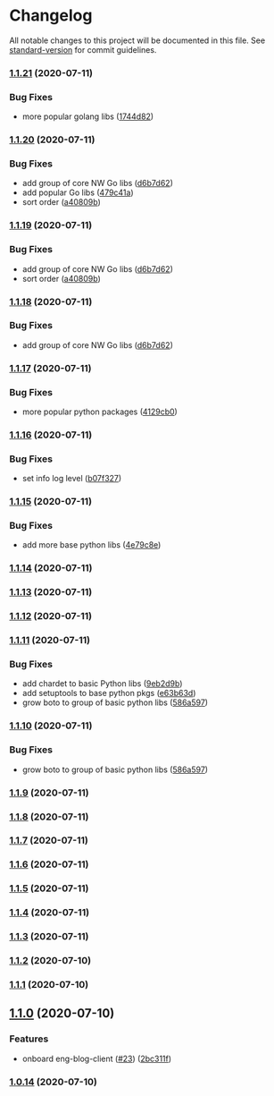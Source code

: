 # Changelog

All notable changes to this project will be documented in this file. See [standard-version](https://github.com/conventional-changelog/standard-version) for commit guidelines.

### [1.1.21](https://github.com/NerdWallet/renovate-integrations/compare/v1.1.20...v1.1.21) (2020-07-11)


### Bug Fixes

* more popular golang libs ([1744d82](https://github.com/NerdWallet/renovate-integrations/commit/1744d823e83c803e6cad1b6d8140b310cae61efd))

### [1.1.20](https://github.com/NerdWallet/renovate-integrations/compare/v1.1.17...v1.1.20) (2020-07-11)


### Bug Fixes

* add group of core NW Go libs ([d6b7d62](https://github.com/NerdWallet/renovate-integrations/commit/d6b7d620df5053a4325f5fe5b505fb5fceebded6))
* add popular Go libs ([479c41a](https://github.com/NerdWallet/renovate-integrations/commit/479c41a8bc6de1bcf85ef416c74918e7ade54a93))
* sort order ([a40809b](https://github.com/NerdWallet/renovate-integrations/commit/a40809bb0368992716b5b5cdec5609fc08bbc0fa))

### [1.1.19](https://github.com/NerdWallet/renovate-integrations/compare/v1.1.17...v1.1.19) (2020-07-11)


### Bug Fixes

* add group of core NW Go libs ([d6b7d62](https://github.com/NerdWallet/renovate-integrations/commit/d6b7d620df5053a4325f5fe5b505fb5fceebded6))
* sort order ([a40809b](https://github.com/NerdWallet/renovate-integrations/commit/a40809bb0368992716b5b5cdec5609fc08bbc0fa))

### [1.1.18](https://github.com/NerdWallet/renovate-integrations/compare/v1.1.17...v1.1.18) (2020-07-11)


### Bug Fixes

* add group of core NW Go libs ([d6b7d62](https://github.com/NerdWallet/renovate-integrations/commit/d6b7d620df5053a4325f5fe5b505fb5fceebded6))

### [1.1.17](https://github.com/NerdWallet/renovate-integrations/compare/v1.1.16...v1.1.17) (2020-07-11)


### Bug Fixes

* more popular python packages ([4129cb0](https://github.com/NerdWallet/renovate-integrations/commit/4129cb01250136f25c01fb88af82393d6cf86c53))

### [1.1.16](https://github.com/NerdWallet/renovate-integrations/compare/v1.1.15...v1.1.16) (2020-07-11)


### Bug Fixes

* set info log level ([b07f327](https://github.com/NerdWallet/renovate-integrations/commit/b07f3271f20307781f614ea152c41742a52bbb29))

### [1.1.15](https://github.com/NerdWallet/renovate-integrations/compare/v1.1.13...v1.1.15) (2020-07-11)


### Bug Fixes

* add more base python libs ([4e79c8e](https://github.com/NerdWallet/renovate-integrations/commit/4e79c8ef3e2735ff0fe94aa58837382fa84c5001))

### [1.1.14](https://github.com/NerdWallet/renovate-integrations/compare/v1.1.13...v1.1.14) (2020-07-11)

### [1.1.13](https://github.com/NerdWallet/renovate-integrations/compare/v1.1.12...v1.1.13) (2020-07-11)

### [1.1.12](https://github.com/NerdWallet/renovate-integrations/compare/v1.1.11...v1.1.12) (2020-07-11)

### [1.1.11](https://github.com/NerdWallet/renovate-integrations/compare/v1.1.9...v1.1.11) (2020-07-11)


### Bug Fixes

* add chardet to basic Python libs ([9eb2d9b](https://github.com/NerdWallet/renovate-integrations/commit/9eb2d9b37f1a873290770227a4a91d039e426000))
* add setuptools to base python pkgs ([e63b63d](https://github.com/NerdWallet/renovate-integrations/commit/e63b63d39b9cc58be40fca3918c72f412dc6df6a))
* grow boto to group of basic python libs ([586a597](https://github.com/NerdWallet/renovate-integrations/commit/586a597ebdd24f772d90a2b5509ca556e891dfbf))

### [1.1.10](https://github.com/NerdWallet/renovate-integrations/compare/v1.1.9...v1.1.10) (2020-07-11)


### Bug Fixes

* grow boto to group of basic python libs ([586a597](https://github.com/NerdWallet/renovate-integrations/commit/586a597ebdd24f772d90a2b5509ca556e891dfbf))

### [1.1.9](https://github.com/NerdWallet/renovate-integrations/compare/v1.1.8...v1.1.9) (2020-07-11)

### [1.1.8](https://github.com/NerdWallet/renovate-integrations/compare/v1.1.7...v1.1.8) (2020-07-11)

### [1.1.7](https://github.com/NerdWallet/renovate-integrations/compare/v1.1.6...v1.1.7) (2020-07-11)

### [1.1.6](https://github.com/NerdWallet/renovate-integrations/compare/v1.1.5...v1.1.6) (2020-07-11)

### [1.1.5](https://github.com/NerdWallet/renovate-integrations/compare/v1.1.4...v1.1.5) (2020-07-11)

### [1.1.4](https://github.com/NerdWallet/renovate-integrations/compare/v1.1.2...v1.1.4) (2020-07-11)

### [1.1.3](https://github.com/NerdWallet/renovate-integrations/compare/v1.1.2...v1.1.3) (2020-07-11)

### [1.1.2](https://github.com/NerdWallet/renovate-integrations/compare/v1.1.1...v1.1.2) (2020-07-10)

### [1.1.1](https://github.com/NerdWallet/renovate-integrations/compare/v1.1.0...v1.1.1) (2020-07-10)

## [1.1.0](https://github.com/NerdWallet/renovate-integrations/compare/v1.0.14...v1.1.0) (2020-07-10)


### Features

* onboard eng-blog-client ([#23](https://github.com/NerdWallet/renovate-integrations/issues/23)) ([2bc311f](https://github.com/NerdWallet/renovate-integrations/commit/2bc311f6d2aba20297db852667e1442c8ffca5f9))

### [1.0.14](https://github.com/NerdWallet/renovate-integrations/compare/v1.0.12...v1.0.14) (2020-07-10)
